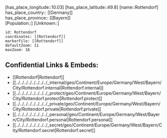 ﻿---
location: [49.8,10.03] 
mapzoom: [7,12] 
mapmarker: city 
type: City
tags:
- geo/City


SpocWebEntityId: 33797
isDeleted: false
confidential: public

---
[has_place_longitude::10.03] 
[has_place_latitude::49.8] 
[name::Rottendorf] 
has_place_country:: [[Germany]]  
has_place_province:: [[Bayern]]  
[Population::] 
[Unknown::] 


```leaflet
id: Rottendorf
coordinates: [[Rottendorf]] 
markerFile: [[Rottendorf]] 
defaultZoom: 11 
maxZoom: 18
```


## Confidential Links & Embeds: 
- [[Rottendorf|Rottendorf]]  
- [[../../../../../../../../_internal/geo/Continent/Europe/Germany/West/Bayern/City/Rottendorf.internal|Rottendorf.internal]] 
- [[../../../../../../../../_protect/geo/Continent/Europe/Germany/West/Bayern/City/Rottendorf.protect|Rottendorf.protect]] 
- [[../../../../../../../../_private/geo/Continent/Europe/Germany/West/Bayern/City/Rottendorf.private|Rottendorf.private]] 
- [[../../../../../../../../_personal/geo/Continent/Europe/Germany/West/Bayern/City/Rottendorf.personal|Rottendorf.personal]] 
- [[../../../../../../../../_secret/geo/Continent/Europe/Germany/West/Bayern/City/Rottendorf.secret|Rottendorf.secret]] 
